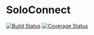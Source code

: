 # SoloConnect
[![Build Status](https://app.travis-ci.com/gcivil-nyu-org/Wednesday-Fall2023-Team-5.svg?branch=develop)](https://app.travis-ci.com/gcivil-nyu-org/Wednesday-Fall2023-Team-5)
[![Coverage Status](https://coveralls.io/repos/github/gcivil-nyu-org/Wednesday-Fall2023-Team-5/badge.svg?branch=develop)](https://coveralls.io/github/gcivil-nyu-org/Wednesday-Fall2023-Team-5?branch=develop)
